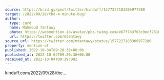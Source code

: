 ```yaml
---
source: https://brid.gy/post/twitter/kinduff/1577227183306977280
target: /2022/09/28/the-4-minute-bug/
author:
  type: card
  name: Mahmoud Tantawy
  photo: https://webmention.io/avatar/pbs.twimg.com/e67f7b3763c9ecf231602d363f4bf3e61290dca183c9139fb492a3574516407c.jpg
  url: https://twitter.com/mtantawy
source_url: https://twitter.com/mtantawy/status/1577227183306977280
property: mention-of
published: 2022-10-04T09:20:38+00:00
published_at: 2022-10-04T09:20:38+00:00
received_at: 2022-10-04T09:39:09Z
---
```


kinduff.com/2022/09/28/the…